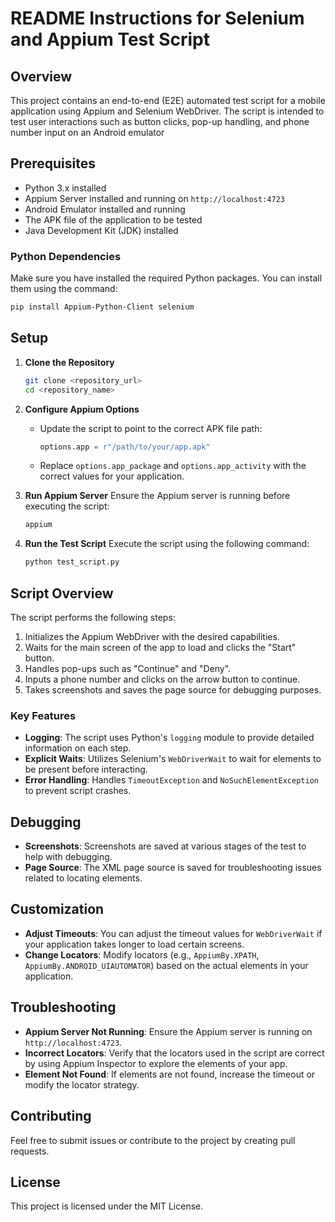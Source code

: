 # README Instructions for Selenium and Appium Test Script

## Overview
This project contains an end-to-end (E2E) automated test script for a mobile application using Appium and Selenium WebDriver. The script is intended to test user interactions such as button clicks, pop-up handling, and phone number input on an Android emulator

## Prerequisites
- Python 3.x installed
- Appium Server installed and running on `http://localhost:4723`
- Android Emulator installed and running
- The APK file of the application to be tested
- Java Development Kit (JDK) installed

### Python Dependencies
Make sure you have installed the required Python packages. You can install them using the command:

```sh
pip install Appium-Python-Client selenium
```

## Setup
1. **Clone the Repository**
   ```sh
   git clone <repository_url>
   cd <repository_name>
   ```

2. **Configure Appium Options**
   - Update the script to point to the correct APK file path:
     ```python
     options.app = r"/path/to/your/app.apk"
     ```
   - Replace `options.app_package` and `options.app_activity` with the correct values for your application.

3. **Run Appium Server**
   Ensure the Appium server is running before executing the script:
   ```sh
   appium
   ```

4. **Run the Test Script**
   Execute the script using the following command:
   ```sh
   python test_script.py
   ```

## Script Overview
The script performs the following steps:
1. Initializes the Appium WebDriver with the desired capabilities.
2. Waits for the main screen of the app to load and clicks the "Start" button.
3. Handles pop-ups such as "Continue" and "Deny".
4. Inputs a phone number and clicks on the arrow button to continue.
5. Takes screenshots and saves the page source for debugging purposes.

### Key Features
- **Logging**: The script uses Python's `logging` module to provide detailed information on each step.
- **Explicit Waits**: Utilizes Selenium's `WebDriverWait` to wait for elements to be present before interacting.
- **Error Handling**: Handles `TimeoutException` and `NoSuchElementException` to prevent script crashes.

## Debugging
- **Screenshots**: Screenshots are saved at various stages of the test to help with debugging.
- **Page Source**: The XML page source is saved for troubleshooting issues related to locating elements.

## Customization
- **Adjust Timeouts**: You can adjust the timeout values for `WebDriverWait` if your application takes longer to load certain screens.
- **Change Locators**: Modify locators (e.g., `AppiumBy.XPATH`, `AppiumBy.ANDROID_UIAUTOMATOR`) based on the actual elements in your application.

## Troubleshooting
- **Appium Server Not Running**: Ensure the Appium server is running on `http://localhost:4723`.
- **Incorrect Locators**: Verify that the locators used in the script are correct by using Appium Inspector to explore the elements of your app.
- **Element Not Found**: If elements are not found, increase the timeout or modify the locator strategy.

## Contributing
Feel free to submit issues or contribute to the project by creating pull requests.

## License
This project is licensed under the MIT License.

